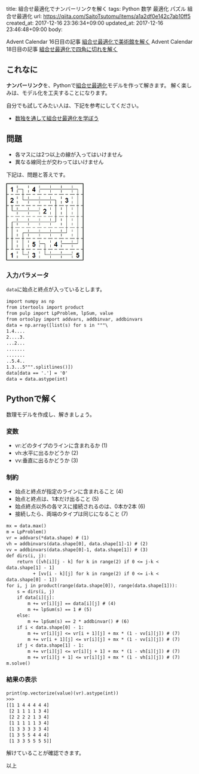 title: 組合せ最適化でナンバーリンクを解く
tags: Python 数学 最適化 パズル 組合せ最適化
url: https://qiita.com/SaitoTsutomu/items/a1a2df0e142c7ab10ff5
created_at: 2017-12-16 23:36:34+09:00
updated_at: 2017-12-16 23:46:48+09:00
body:

Advent Calendar 16日目の記事 [組合せ最適化で美術館を解く](https://qiita.com/SaitoTsutomu/items/ffccc24e5b6173e8f0a4)
Advent Calendar 18日目の記事 [組合せ最適化で四角に切れを解く](https://qiita.com/SaitoTsutomu/items/7c37ab147c390a1de0a9)

## これなに

**ナンバーリンク**を、Pythonで[組合せ最適化](https://qiita.com/SaitoTsutomu/items/bfbf4c185ed7004b5721)モデルを作って解きます。
解く楽しみは、モデル化を工夫することになります。

自分でも試してみたい人は、下記を参考にしてください。

- [数独を通して組合せ最適化を学ぼう](https://qiita.com/SaitoTsutomu/items/bd09190d8a02432b3f16)

## 問題
* 各マスには2つ以上の線が入ってはいけません
* 異なる線同士が交わってはいけません

下記は、問題と答えです。

![](https://raw.githubusercontent.com/SaitoTsutomu/opt4puzzle/master/pic/numberlink.png)

### 入力パラメータ

`data`に始点と終点が入っているとします。

```py3:python
import numpy as np
from itertools import product
from pulp import LpProblem, lpSum, value
from ortoolpy import addvars, addbinvar, addbinvars
data = np.array([list(s) for s in """\
1.4....
2....3.
...2...
.......
.......
..5.4..
1.3...5""".splitlines()])
data[data == '.'] = '0'
data = data.astype(int)
```

## Pythonで解く

数理モデルを作成し、解きましょう。

### 変数
* vr:どのタイプのラインに含まれるか (1)
* vh:水平に出るかどうか (2)
* vv:垂直に出るかどうか (3)

### 制約
* 始点と終点が指定のラインに含まれること (4)
* 始点と終点は、1本だけ出ること (5)
* 始点終点以外の各マスに接続されるのは、0本か2本 (6)
* 接続したら、両端のタイプは同じになること (7)

```py3:python
mx = data.max()
m = LpProblem()
vr = addvars(*data.shape) # (1)
vh = addbinvars(data.shape[0], data.shape[1]-1) # (2)
vv = addbinvars(data.shape[0]-1, data.shape[1]) # (3)
def dirs(i, j):
    return ([vh[i][j - k] for k in range(2) if 0 <= j-k < data.shape[1] - 1]
          + [vv[i - k][j] for k in range(2) if 0 <= i-k < data.shape[0] - 1])
for i, j in product(range(data.shape[0]), range(data.shape[1])):
    s = dirs(i, j)
    if data[i][j]:
        m += vr[i][j] == data[i][j] # (4)
        m += lpSum(s) == 1 # (5)
    else:
        m += lpSum(s) == 2 * addbinvar() # (6)
    if i < data.shape[0] - 1:
        m += vr[i][j] <= vr[i + 1][j] + mx * (1 - vv[i][j]) # (7)
        m += vr[i + 1][j] <= vr[i][j] + mx * (1 - vv[i][j]) # (7)
    if j < data.shape[1] - 1:
        m += vr[i][j] <= vr[i][j + 1] + mx * (1 - vh[i][j]) # (7)
        m += vr[i][j + 1] <= vr[i][j] + mx * (1 - vh[i][j]) # (7)
m.solve()
```

### 結果の表示

```py3:python
print(np.vectorize(value)(vr).astype(int))
>>>
[[1 1 4 4 4 4 4]
 [2 1 1 1 1 3 4]
 [2 2 2 2 1 3 4]
 [1 1 1 1 1 3 4]
 [1 3 3 3 3 3 4]
 [1 3 5 5 4 4 4]
 [1 3 3 5 5 5 5]]
```

解けていることが確認できます。

以上

